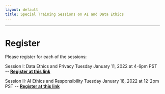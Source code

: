 ```yaml
---
layout: default
title: Special Training Sessions on AI and Data Ethics
---
```

---


# Register

Please register for each of the sessions:

Session I: Data Ethics and Privacy
Tuesday January 11, 2022 at 4-6pm PST -- 
**[Register at this link](https://usc.zoom.us/webinar/register/WN_qn4BH2ipSTGU04ncOKDlcg)**

Session II: AI Ethics and Responsibility
Tuesday January 18, 2022 at 12-2pm PST -- 
**[Register at this link](https://usc.zoom.us/webinar/register/WN_Hcoj8JwMQ5yZ8AwWi0i_9A)**

